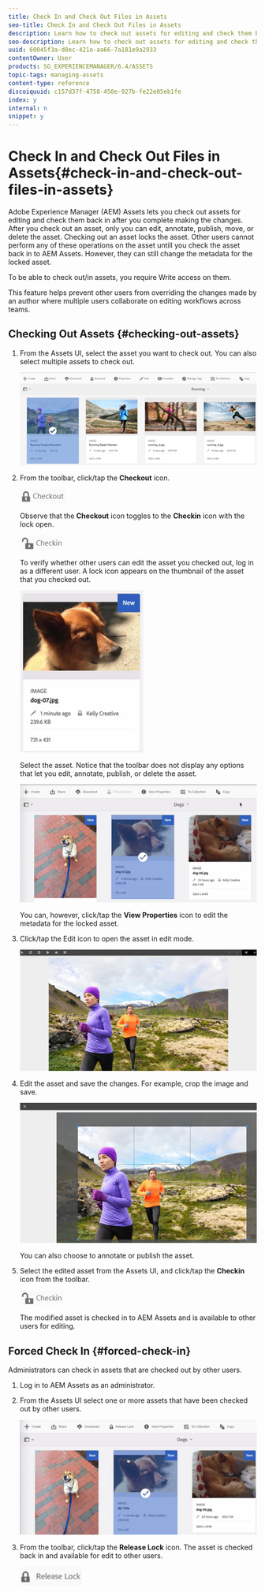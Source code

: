 ```yaml
---
title: Check In and Check Out Files in Assets
seo-title: Check In and Check Out Files in Assets
description: Learn how to check out assets for editing and check them back in after the changes are complete.
seo-description: Learn how to check out assets for editing and check them back in after the changes are complete.
uuid: 60045f3a-d8ec-421e-aa66-7a181e9a2933
contentOwner: User
products: SG_EXPERIENCEMANAGER/6.4/ASSETS
topic-tags: managing-assets
content-type: reference
discoiquuid: c157d37f-4758-450e-927b-fe22e05eb1fe
index: y
internal: n
snippet: y
---
```


# Check In and Check Out Files in Assets{#check-in-and-check-out-files-in-assets}

Adobe Experience Manager (AEM) Assets lets you check out assets for editing and check them back in after you complete making the changes. After you check out an asset, only you can edit, annotate, publish, move, or delete the asset. Checking out an asset locks the asset. Other users cannot perform any of these operations on the asset untill you check the asset back in to AEM Assets. However, they can still change the metadata for the locked asset.

To be able to check out/in assets, you require Write access on them.

This feature helps prevent other users from overriding the changes made by an author where multiple users collaborate on editing workflows across teams.

## Checking Out Assets {#checking-out-assets}

1. From the Assets UI, select the asset you want to check out. You can also select multiple assets to check out.

   ![](assets/chlimage_1-477.png)

1. From the toolbar, click/tap the **Checkout** icon.

   ![](assets/chlimage_1-478.png)

   Observe that the **Checkout** icon toggles to the **Checkin** icon with the lock open.

   ![](assets/chlimage_1-479.png)

   To verify whether other users can edit the asset you checked out, log in as a different user. A lock icon appears on the thumbnail of the asset that you checked out.

   ![](assets/chlimage_1-480.png)

   Select the asset. Notice that the toolbar does not display any options that let you edit, annotate, publish, or delete the asset.

   ![](assets/chlimage_1-481.png)

   You can, however, click/tap the **View Properties** icon to edit the metadata for the locked asset.

1. Click/tap the Edit icon to open the asset in edit mode.

   ![](assets/chlimage_1-482.png)

1. Edit the asset and save the changes. For example, crop the image and save. 

   ![](assets/chlimage_1-483.png)

   You can also choose to annotate or publish the asset.

1. Select the edited asset from the Assets UI, and click/tap the **Checkin** icon from the toolbar.

   ![](assets/chlimage_1-484.png)

   The modified asset is checked in to AEM Assets and is available to other users for editing.

## Forced Check In {#forced-check-in}

Administrators can check in assets that are checked out by other users.

1. Log in to AEM Assets as an administrator.
1. From the Assets UI select one or more assets that have been checked out by other users.

   ![](assets/chlimage_1-485.png)

1. From the toolbar, click/tap the **Release Lock** icon. The asset is checked back in and available for edit to other users.

   ![](assets/chlimage_1-486.png)

